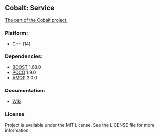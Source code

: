 ## Cobalt: Service
[The part of the Cobalt project.](https://github.com/iLevshevich/Cobalt)

### Platform:
* C++ (14)

### Dependencies:
* [BOOST](https://www.boost.org/) 1.68.0
* [POCO](https://pocoproject.org/) 1.9.0
* [AMQP](https://github.com/CopernicaMarketingSoftware/AMQP-CPP) 3.0.0

### Documentation:
* [Wiki](https://github.com/iLevshevich/Cobalt-Service/wiki)

### License
Project is available under the MIT License. See the LICENSE file for more information.
